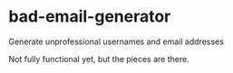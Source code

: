 # bad-email-generator
Generate unprofessional usernames and email addresses

Not fully functional yet, but the pieces are there.
